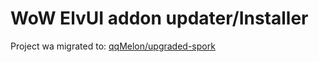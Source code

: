 # WoW ElvUI addon updater/Installer

Project wa migrated to: [qqMelon/upgraded-spork](https://github.com/qqMelon/upgraded-spork)